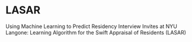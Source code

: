 # LASAR
Using Machine Learning to Predict Residency Interview Invites at NYU Langone: Learning Algorithm for the Swift Appraisal of Residents (LASAR)

